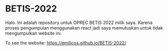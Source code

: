 # BETIS-2022

Halo. Ini adalah repository untuk OPREC BETIS 2022 milik saya. Karena proses pengumpulan menggunakan react jadi saya memutuskan untuk tidak mengumpulkan website ini.

To see the website: https://emilicos.github.io/BETIS-2022/
